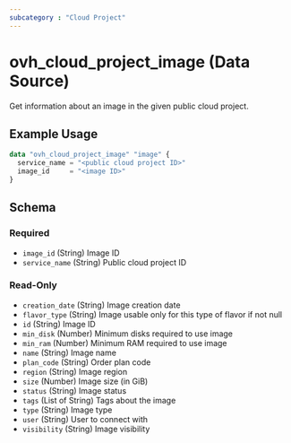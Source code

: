 ```yaml
---
subcategory : "Cloud Project"
---
```


# ovh_cloud_project_image (Data Source)

Get information about an image in the given public cloud project.

## Example Usage

```terraform
data "ovh_cloud_project_image" "image" {
  service_name = "<public cloud project ID>"
  image_id     = "<image ID>"
}
```

<!-- schema generated by tfplugindocs -->
## Schema

### Required

- `image_id` (String) Image ID
- `service_name` (String) Public cloud project ID

### Read-Only

- `creation_date` (String) Image creation date
- `flavor_type` (String) Image usable only for this type of flavor if not null
- `id` (String) Image ID
- `min_disk` (Number) Minimum disks required to use image
- `min_ram` (Number) Minimum RAM required to use image
- `name` (String) Image name
- `plan_code` (String) Order plan code
- `region` (String) Image region
- `size` (Number) Image size (in GiB)
- `status` (String) Image status
- `tags` (List of String) Tags about the image
- `type` (String) Image type
- `user` (String) User to connect with
- `visibility` (String) Image visibility
